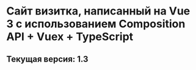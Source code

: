 # Сайт визитка, написанный на Vue 3 с использованием Composition API + Vuex + TypeScript

## Текущая версия: 1.3

